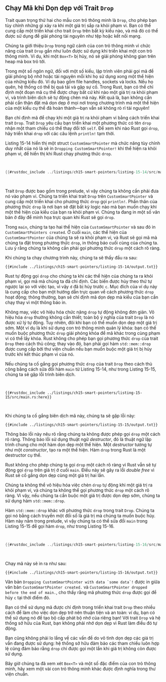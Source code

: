 ## Chạy Mã khi Dọn dẹp với Trait `Drop`

Trait quan trọng thứ hai cho mẫu con trỏ thông minh là `Drop`, cho phép bạn tùy
chỉnh những gì xảy ra khi một giá trị sắp ra khỏi phạm vi. Bạn có thể cung cấp
một triển khai cho trait `Drop` trên bất kỳ kiểu nào, và mã đó có thể được sử
dụng để giải phóng tài nguyên như tệp hoặc kết nối mạng.

Chúng ta giới thiệu `Drop` trong ngữ cảnh của con trỏ thông minh vì chức năng
của trait `Drop` gần như luôn được sử dụng khi triển khai một con trỏ thông
minh. Ví dụ, khi một `Box<T>` bị hủy, nó sẽ giải phóng không gian trên heap mà
box trỏ tới.

Trong một số ngôn ngữ, đối với một số kiểu, lập trình viên phải gọi mã để giải
phóng bộ nhớ hoặc tài nguyên mỗi khi họ sử dụng xong một thể hiện của những kiểu
đó. Ví dụ bao gồm file handles, sockets và locks. Nếu họ quên, hệ thống có thể
bị quá tải và gặp sự cố. Trong Rust, bạn có thể chỉ định một đoạn mã cụ thể được
chạy bất cứ khi nào một giá trị ra khỏi phạm vi, và trình biên dịch sẽ tự động
chèn mã này. Kết quả là, bạn không cần phải cẩn thận đặt mã dọn dẹp ở mọi nơi
trong chương trình mà một thể hiện của một kiểu cụ thể đã hoàn thành—bạn vẫn sẽ
không rò rỉ tài nguyên!

Bạn chỉ định mã để chạy khi một giá trị ra khỏi phạm vi bằng cách triển khai
trait `Drop`. Trait `Drop` yêu cầu bạn triển khai một phương thức có tên `drop`
nhận một tham chiếu có thể thay đổi tới `self`. Để xem khi nào Rust gọi `drop`,
hãy triển khai `drop` với các câu lệnh `println!` tạm thời.

Listing 15-14 hiển thị một struct `CustomSmartPointer` mà chức năng tùy chỉnh
duy nhất của nó là sẽ in `Dropping CustomSmartPointer!` khi thể hiện ra khỏi
phạm vi, để hiển thị khi Rust chạy phương thức `drop`.

<Listing number="15-14" file-name="src/main.rs" caption="Một struct `CustomSmartPointer` triển khai trait `Drop` nơi chúng ta sẽ đặt mã dọn dẹp của mình">

```rust
{{#rustdoc_include ../listings/ch15-smart-pointers/listing-15-14/src/main.rs}}
```

</Listing>

Trait `Drop` được bao gồm trong prelude, vì vậy chúng ta không cần phải đưa nó
vào phạm vi. Chúng ta triển khai trait `Drop` trên `CustomSmartPointer` và cung
cấp một triển khai cho phương thức `drop` gọi `println!`. Phần thân của phương
thức `drop` là nơi bạn sẽ đặt bất kỳ logic nào mà bạn muốn chạy khi một thể hiện
của kiểu của bạn ra khỏi phạm vi. Chúng ta đang in một số văn bản ở đây để minh
họa trực quan khi Rust sẽ gọi `drop`.

Trong `main`, chúng ta tạo hai thể hiện của `CustomSmartPointer` và sau đó in
`CustomSmartPointers created`. Ở cuối `main`, các thể hiện của
`CustomSmartPointer` của chúng ta sẽ ra khỏi phạm vi, và Rust sẽ gọi mã mà chúng
ta đặt trong phương thức `drop`, in thông báo cuối cùng của chúng ta. Lưu ý rằng
chúng ta không cần phải gọi phương thức `drop` một cách rõ ràng.

Khi chúng ta chạy chương trình này, chúng ta sẽ thấy đầu ra sau:

```console
{{#include ../listings/ch15-smart-pointers/listing-15-14/output.txt}}
```

Rust tự động gọi `drop` cho chúng ta khi các thể hiện của chúng ta ra khỏi phạm
vi, gọi mã mà chúng ta đã chỉ định. Các biến được hủy theo thứ tự ngược lại so
với việc tạo, vì vậy `d` đã bị hủy trước `c`. Mục đích của ví dụ này là cung cấp
cho bạn một hướng dẫn trực quan về cách phương thức `drop` hoạt động; thông
thường, bạn sẽ chỉ định mã dọn dẹp mà kiểu của bạn cần chạy thay vì một thông
báo in.

<!-- Old link, do not remove -->

<a id="dropping-a-value-early-with-std-mem-drop"></a>

Không may, việc vô hiệu hóa chức năng `drop` tự động không đơn giản. Vô hiệu hóa
`drop` thường không cần thiết; toàn bộ ý nghĩa của trait `Drop` là nó được xử lý
tự động. Tuy nhiên, đôi khi bạn có thể muốn dọn dẹp một giá trị sớm. Một ví dụ
là khi sử dụng con trỏ thông minh quản lý khóa: bạn có thể muốn buộc phương thức
`drop` giải phóng khóa để mã khác trong cùng phạm vi có thể lấy khóa. Rust không
cho phép bạn gọi phương thức `drop` của trait `Drop` theo cách thủ công; thay
vào đó, bạn phải gọi hàm `std::mem::drop` được cung cấp bởi thư viện chuẩn nếu
bạn muốn buộc một giá trị bị hủy trước khi kết thúc phạm vi của nó.

Nếu chúng ta cố gắng gọi phương thức `drop` của trait `Drop` theo cách thủ công
bằng cách sửa đổi hàm `main` từ Listing 15-14, như trong Listing 15-15, chúng ta
sẽ gặp lỗi trình biên dịch.

<Listing number="15-15" file-name="src/main.rs" caption="Cố gắng gọi phương thức `drop` từ trait `Drop` theo cách thủ công để dọn dẹp sớm">

```rust,ignore,does_not_compile
{{#rustdoc_include ../listings/ch15-smart-pointers/listing-15-15/src/main.rs:here}}
```

</Listing>

Khi chúng ta cố gắng biên dịch mã này, chúng ta sẽ gặp lỗi này:

```console
{{#include ../listings/ch15-smart-pointers/listing-15-15/output.txt}}
```

Thông báo lỗi này nêu rõ rằng chúng ta không được phép gọi `drop` một cách rõ
ràng. Thông báo lỗi sử dụng thuật ngữ _destructor_, đó là thuật ngữ lập trình
chung cho một hàm dọn dẹp một thể hiện. Một _destructor_ tương tự như một
_constructor_, tạo ra một thể hiện. Hàm `drop` trong Rust là một destructor cụ
thể.

Rust không cho phép chúng ta gọi `drop` một cách rõ ràng vì Rust vẫn sẽ tự động
gọi `drop` trên giá trị ở cuối `main`. Điều này sẽ gây ra lỗi _double free_ vì
Rust sẽ cố gắng dọn dẹp cùng một giá trị hai lần.

Chúng ta không thể vô hiệu hóa việc chèn `drop` tự động khi một giá trị ra khỏi
phạm vi, và chúng ta không thể gọi phương thức `drop` một cách rõ ràng. Vì vậy,
nếu chúng ta cần buộc một giá trị được dọn dẹp sớm, chúng ta sử dụng hàm
`std::mem::drop`.

Hàm `std::mem::drop` khác với phương thức `drop` trong trait `Drop`. Chúng ta
gọi nó bằng cách truyền một đối số là giá trị mà chúng ta muốn buộc hủy. Hàm này
nằm trong prelude, vì vậy chúng ta có thể sửa đổi `main` trong Listing 15-15 để
gọi hàm `drop`, như trong Listing 15-16.

<Listing number="15-16" file-name="src/main.rs" caption="Gọi `std::mem::drop` để rõ ràng hủy một giá trị trước khi nó ra khỏi phạm vi">

```rust
{{#rustdoc_include ../listings/ch15-smart-pointers/listing-15-16/src/main.rs:here}}
```

</Listing>

Chạy mã này sẽ in ra như sau:

```console
{{#include ../listings/ch15-smart-pointers/listing-15-16/output.txt}}
```

Văn bản `` Dropping CustomSmartPointer with data `some data`! `` được in giữa
văn bản `CustomSmartPointer created.` và
`CustomSmartPointer dropped before the end of main.`, cho thấy rằng mã phương
thức `drop` được gọi để hủy `c` tại thời điểm đó.

Bạn có thể sử dụng mã được chỉ định trong triển khai trait `Drop` theo nhiều
cách để làm cho việc dọn dẹp trở nên thuận tiện và an toàn: ví dụ, bạn có thể sử
dụng nó để tạo bộ cấp phát bộ nhớ của riêng bạn! Với trait `Drop` và hệ thống sở
hữu của Rust, bạn không phải nhớ dọn dẹp vì Rust làm điều đó tự động.

Bạn cũng không phải lo lắng về các vấn đề do vô tình dọn dẹp các giá trị vẫn
đang được sử dụng: hệ thống sở hữu đảm bảo các tham chiếu luôn hợp lệ cũng đảm
bảo rằng `drop` chỉ được gọi một lần khi giá trị không còn được sử dụng.

Bây giờ chúng ta đã xem xét `Box<T>` và một số đặc điểm của con trỏ thông minh,
hãy xem một vài con trỏ thông minh khác được định nghĩa trong thư viện chuẩn.
